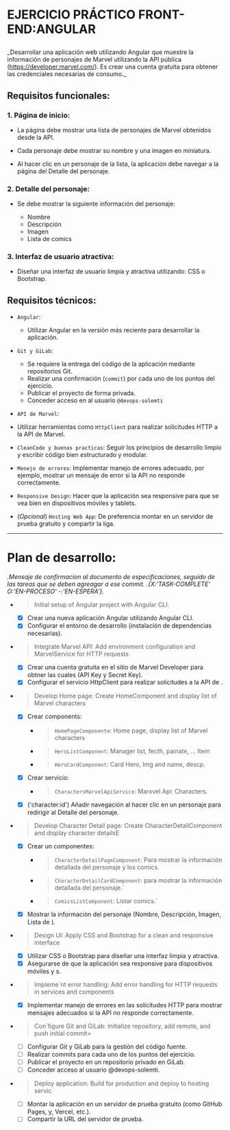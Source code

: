 <h1>EJERCICIO PRÁCTICO FRONT-END:<strong>ANGULAR</strong><p></h1>

\_Desarrollar una aplicación web utilizando Angular que muestre la información de personajes de Marvel utilizando la API pública (https://developer.marvel.com/). Es crear una cuenta gratuita para obtener las credenciales necesarias de consumo.\_

## Requisitos funcionales:

### 1. Página de inicio:

- La página debe mostrar una lista de personajes de Marvel obtenidos desde la API.

- Cada personaje debe mostrar su nombre y una imagen en miniatura.

- Al hacer clic en un personaje de la lista, la aplicación debe navegar a la página del Detalle del personaje.

### 2. Detalle del personaje:

- Se debe mostrar la siguiente información del personaje:

  - Nombre
  - Descripción
  - Imagen
  - Lista de comics

### 3. Interfaz de usuario atractiva:

- Diseñar una interfaz de usuario limpia y atractiva utilizando: CSS o Bootstrap.

## Requisitos técnicos:

- `Angular`:

  - Utilizar Angular en la versión más reciente para desarrollar la aplicación.

- `Git y GiLab`:

  - Se requiere la entrega del código de la aplicación mediante repositorios Git.
  - Realizar una confirmación (`commit`) por cada uno de los puntos del ejercicio.
  - Publicar el proyecto de forma privada.
  - Conceder acceso en al usuario `@devops-solemti`

- `API de Marvel`:

- Utilizar herramientas como `HttpClient` para realizar solicitudes HTTP a la API de Marvel.

- `CleanCode y buenas practicas`: Seguir los principios de desarrollo limpio y escribir código bien estructurado y modular.

- `Menejo de errores`: Implementar manejo de errores adecuado, por ejemplo, mostrar un mensaje de error si la API no responde correctamente.

- `Responsive Design`: Hacer que la aplicación sea responsive para que se vea bien en dispositivos móviles y tablets.

- (_Opcional_) `Hosting Web App`: De preferencia montar en un servidor de prueba gratuito y compartir la liga.

---

# Plan de desarrollo:

_.Mensaje de confirmacion al documento de especificaciones, seguido de las tareas que se deben agreagar a ese commit._
_.{X:'TASK-COMPLETE' O:'EN-PROCESO' -:'EN-ESPERA'}._

- > Initial setup of Angular project with Angular CLI.

  - [x] Crear una nueva aplicación Angular utilizando Angular CLI.
  - [x] Configurar el entorno de desarrollo (instalación de dependencias necesarias).

- > Integrate Marvel API: Add environment configuration and MarvelService for HTTP requests

  - [x] Crear una cuenta gratuita en el sitio de Marvel Developer para obtner las cuales (API Key y Secret Key).
  - [x] Configurar el servicio HttpClient para realizar solicitudes a la API de .

- > Develop Home page: Create HomeComponent and display list of Marvel characters

  - [x] Crear components:
    - > `HomePageComponente`: Home page, display list of Marvel characters
    - > `HeroListComponent`: Manager list, fecth, painate, ... Item<HeroCardComponent>
    - > `HeroCardComponent`: Card Hero, Img and name, descp.
  - [x] Crear servicio:
    - > `CharactersMarvelApiService`: Marxvel Api: Characters.
  - [x] <Route>('character:id') Añadir navegación al hacer clic en un personaje para redirigir al Detalle del personaje.

- > Develop Character Detail page: Create CharacterDetailComponent and display character detailsE

  - [x] Crear un componentes:
    - > `CharacterDetailPageComponent`: Para mostrar la información detallada del personaje y los comics.
    - > `CharacterDetailCardComponent`: para mostrar la información detallada del personaje.`
    - > `ComicsListComponent`: Listar comics.`
    <!-- - [ ] (REPETIDO)Implementar el servicio para obtener los detalles del personaje seleccionado la API de Marvel. -->
  - [x] Mostrar la información del personaje (Nombre, Descripción, Imagen, Lista de ).

- > Design UI: Apply CSS and Bootstrap for a clean and responsive interface

  - [x] Utilizar CSS o Bootstrap para diseñar una interfaz limpia y atractiva.
  - [x] Asegurarse de que la aplicación sea responsive para dispositivos móviles y s.

- > Impleme`nt error handling: Add error handling for HTTP requests in services and components

  - [x] Implementar manejo de errores en las solicitudes HTTP para mostrar mensajes adecuados si la API no responde correctamente.

- > Con`figure Git and GiLab: Initialize repository, add remote, and push initial commit=

  - [ ] Configurar Git y GiLab para la gestión del código fuente.
  - [ ] Realizar commits para cada uno de los puntos del ejercicio.
  - [ ] Publicar el proyecto en un repositorio privado en GiLab.
  - [ ] Conceder acceso al usuario @devops-solemti.

- > Deploy application: Build for production and deploy to hosting servic
  - [ ] Montar la aplicación en un servidor de prueba gratuito (como GitHub Pages, y, Vercel, etc.).
  - [ ] Compartir la URL del servidor de prueba.
